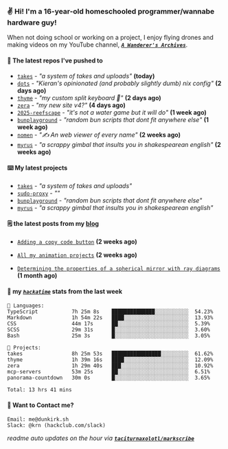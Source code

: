 ### ✌️ Hi! I'm a 16-year-old homeschooled programmer/wannabe hardware guy!

When not doing school or working on a project, I enjoy flying drones and making videos on my YouTube channel, [**_`A Wanderer's Archives`_**](https://youtube.com/@wanderer.archives).

#### 👷 The latest repos I've pushed to

- [`takes`](https://github.com/taciturnaxolotl/takes) - _"a system of takes and uploads"_ **(today)**
- [`dots`](https://github.com/taciturnaxolotl/dots) - _"Kieran's opinionated (and probably slightly dumb) nix config"_ **(2 days ago)**
- [`thyme`](https://github.com/taciturnaxolotl/thyme) - _"my custom split keyboard 🫶"_ **(2 days ago)**
- [`zera`](https://github.com/taciturnaxolotl/zera) - _"my new site v4?"_ **(4 days ago)**
- [`2025-reefscape`](https://github.com/df1317/2025-reefscape) - _"it's not a water game but it will do"_ **(1 week ago)**
- [`bunplayground`](https://github.com/taciturnaxolotl/bunplayground) - _"random bun scripts that dont fit anywhere else"_ **(1 week ago)**
- [`nomen`](https://github.com/aramshiva/nomen) - _"✍️ An web viewer of every name"_ **(2 weeks ago)**
- [`myrus`](https://github.com/taciturnaxolotl/myrus) - _"a scrappy gimbal that insults you in shakespearean english"_ **(2 weeks ago)**

#### ⌨️ My latest projects

- [`takes`](https://github.com/taciturnaxolotl/takes) - _"a system of takes and uploads"_
- [`sudo-proxy`](https://github.com/taciturnaxolotl/sudo-proxy) - _""_
- [`bunplayground`](https://github.com/taciturnaxolotl/bunplayground) - _"random bun scripts that dont fit anywhere else"_
- [`myrus`](https://github.com/taciturnaxolotl/myrus) - _"a scrappy gimbal that insults you in shakespearean english"_

#### 🗒️ the latest posts from my [blog](https://dunkirk.sh)

- [`Adding a copy code button`](https://dunkirk.sh/blog/adding-a-copy-button/) **(2 weeks ago)**

- [`All my animation projects`](https://dunkirk.sh/blog/my-animations/) **(2 weeks ago)**

- [`Determining the properties of a spherical mirror with ray diagrams`](https://dunkirk.sh/blog/spherical-ray-diagrams/) **(1 month ago)**



#### 📡 my [_`hackatime`_](https://waka.hackclub.com) stats from the last week

```text
💾 Languages:
TypeScript           7h 25m 8s    ██████████████░░░░░░░░░░░  54.23%
Markdown             1h 54m 22s   ████░░░░░░░░░░░░░░░░░░░░░  13.93%
CSS                  44m 17s      ██░░░░░░░░░░░░░░░░░░░░░░░  5.39%
SCSS                 29m 31s      █░░░░░░░░░░░░░░░░░░░░░░░░  3.60%
Bash                 25m 3s       █░░░░░░░░░░░░░░░░░░░░░░░░  3.05%

💼 Projects:
takes                8h 25m 53s   ████████████████░░░░░░░░░  61.62%
thyme                1h 39m 16s   ████░░░░░░░░░░░░░░░░░░░░░  12.09%
zera                 1h 29m 40s   ███░░░░░░░░░░░░░░░░░░░░░░  10.92%
mcp-servers          53m 25s      ██░░░░░░░░░░░░░░░░░░░░░░░  6.51%
panorama-countdown   30m 0s       █░░░░░░░░░░░░░░░░░░░░░░░░  3.65%

Total: 13 hrs 41 mins
```

#### 📮 Want to Contact me?

```text
Email: me@dunkirk.sh
Slack: @krn (hackclub.com/slack)
```

_readme auto updates on the hour via [**`taciturnaxolotl/markscribe`**](https://github.com/taciturnaxolotl/markscribe)_
